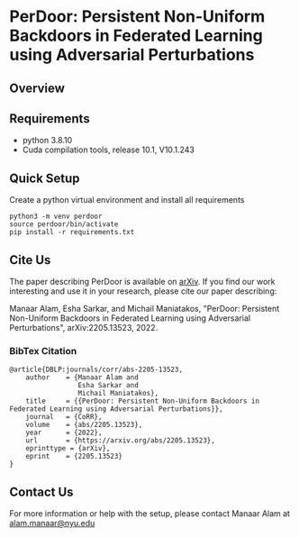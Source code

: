 # PerDoor: Persistent Non-Uniform Backdoors in Federated Learning using Adversarial Perturbations

## Overview

## Requirements
- python 3.8.10
- Cuda compilation tools, release 10.1, V10.1.243

## Quick Setup
Create a python virtual environment and install all requirements
```
python3 -m venv perdoor
source perdoor/bin/activate
pip install -r requirements.txt
```
## Cite Us
The paper describing PerDoor is available on [arXiv](https://arxiv.org/abs/2205.13523). If you find our work interesting and use it in your research, please cite our paper describing:

Manaar Alam, Esha Sarkar, and Michail Maniatakos, "PerDoor: Persistent Non-Uniform Backdoors in Federated Learning using Adversarial Perturbations", arXiv:2205.13523, 2022.

### BibTex Citation
```
@article{DBLP:journals/corr/abs-2205-13523,
    author    = {Manaar Alam and
                 Esha Sarkar and
                 Michail Maniatakos},
    title     = {{PerDoor: Persistent Non-Uniform Backdoors in Federated Learning using Adversarial Perturbations}},
    journal   = {CoRR},
    volume    = {abs/2205.13523},
    year      = {2022},
    url       = {https://arxiv.org/abs/2205.13523},
    eprinttype = {arXiv},
    eprint    = {2205.13523}
}
```
## Contact Us
For more information or help with the setup, please contact Manaar Alam at alam.manaar@nyu.edu
